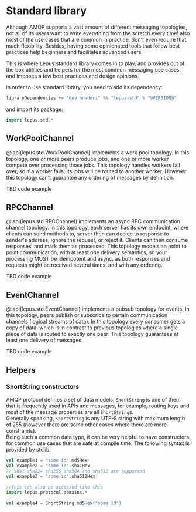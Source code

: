 # Standard library

Although AMQP supports a vast amount of different messaging topologies, not all of its users want to 
write everything from the scratch every time! also most of the use cases that are common in practice, 
don't even require that much flexibility.
Besides, having some opinionated tools that follow best practices help beginners and facilitates advanced users.

This is where Lepus standard library comes in to play, and provides out of the box utilities and helpers for the most common messaging use cases,
and imposes a few best practices and design opinions.

in order to use standard library, you need to add its dependency:

```scala
libraryDependencies += "dev.hnaderi" %% "lepus-std" % "@VERSION@"
```

and import its package:

```scala mdoc
import lepus.std.*
```

## WorkPoolChannel
@:api(lepus.std.WorkPoolChannel) implements a work pool topology. In this topology, 
one or more peers produce jobs, and one or more worker compete over processing those jobs.
This topology handles workers fail over, so if a worker fails, its jobs will be routed to another worker.
However this topology can't guarantee any ordering of messages by definition.


TBD code example

## RPCChannel

@:api(lepus.std.RPCChannel) implements an async RPC communication channel topology.
In this topology, each server has its own endpoint, where clients can send methods to,
server then can decide to response to sender's address, ignore the request, or reject it.
Clients can then consume responses, and mark them as processed.
This topology models an point to point communication, with at least one delivery semantics, 
so your processing MUST be idempotent and async, as both responses and requests might be received several times,
and with any ordering.

TBD code example

## EventChannel

@:api(lepus.std.EventChannel) implements a pubsub topology for events.
In this topology, peers publish or subscribe to certain communication channels (logical streams of data).
In this topology every consumer gets a copy of data, which is in contrast to previous topologies where a single piece 
of data is routed to exactly one peer.
This topology guarantees at least one delivery of messages.

TBD code example

## Helpers

### ShortString constructors
AMQP protocol defines a set of data models, `ShortString` is one of them that is frequently used in APIs and messages,
for example, routing keys and most of the message properties are all `ShortString`s.  
Generally speaking, `ShortString` is any UTF-8 string with maximum length of 255 (however there are some other cases where there are more constraints).  
Being such a common data type, it can be very helpful to have constructors for common use cases that are safe at compile time.
The following syntax is provided by stdlib:

```scala mdoc
val example1 = "some id".md5Hex
val example2 = "some id".sha1Hex
// sha1 sha224 sha256 sha384 and sha512 are supported
val example3 = "some id".sha512Hex

//This can also be accessed like this
import lepus.protocol.domains.*

val example4 = ShortString.md5Hex("some id")
```

